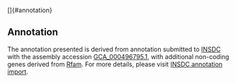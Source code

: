 []{#annotation}

Annotation
----------

The annotation presented is derived from annotation submitted to
[INSDC](http://www.insdc.org) with the assembly accession
[GCA\_000496795.1](http://www.ebi.ac.uk/ena/data/view/GCA_000496795.1),
with additional non-coding genes derived from
[Rfam](http://rfam.xfam.org/). For more details, please visit [INSDC
annotation
import](http://ensemblgenomes.org/info/data/insdc_annotation).
